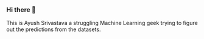 ### Hi there 👋
This is Ayush Srivastava a struggling Machine Learning geek trying to figure out the predictions from the datasets.  
<!--
**king-ayush/king-ayush** is a ✨ _special_ ✨ repository because its `README.md` (this file) appears on your GitHub profile.

Here are some ideas to get you started:

- 🌱 I’m currently learning Machine Learning , Neural networks , Deep Learning frameworks
- 👯 I’m looking to collaborate on ML/DL projects
- 🤔 I’m looking for help with ...
- 💬 Ask me about ...
- 📫 How to reach me: ...
- 😄 Pronouns: ...
- ⚡ Fun fact: ...
-->
